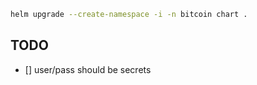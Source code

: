 ```bash
helm upgrade --create-namespace -i -n bitcoin chart .
```

## TODO
- [] user/pass should be secrets
